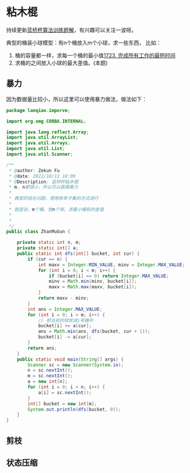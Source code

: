 # 粘木棍

持续更新[蓝桥杯算法训练题解](https://blog.csdn.net/fuzekun/article/details/127298556?spm=1001.2014.3001.5502)，有兴趣可以关注一波呀。



典型的桶装小球模型：有n个桶放入m个小球，求一些东西， 比如：

1. 桶的容量都一样，求每一个桶的最小值[1723. 完成所有工作的最短时间](https://leetcode.cn/problems/find-minimum-time-to-finish-all-jobs/)
2. 求桶的之间放入小球的最大差值。(本题)





## 暴力



因为数据量比较小，所以这里可以使用暴力做法，做法如下：



```java
package lanqiao.imporve;

import org.omg.CORBA.INTERNAL;

import java.lang.reflect.Array;
import java.util.ArrayList;
import java.util.Arrays;
import java.util.List;
import java.util.Scanner;

/**
 * @author: Zekun Fu
 * @date: 2022/10/12 18:09
 * @Description: 蓝桥杯粘木棍
 * m, n都很小，所以可以直接暴力
 *
 * 典型的组合问题，使用枚举子集的方式进行
 *
 * 就是说，m个桶，放n个球，求最小桶和的差值
 *
 *
 */
public class ZhanMuGun {

    private static int n, m;
    private static int[] a;
    public static int dfs(int[] bucket, int cur) {
        if (cur == n) {
            int maxv = Integer.MIN_VALUE, minv = Integer.MAX_VALUE;
            for (int i = 0; i < m; i++) {
                if (bucket[i] == 0) return Integer.MAX_VALUE;
                minv = Math.min(minv, bucket[i]);
                maxv = Math.max(maxv, bucket[i]);
            }
            return maxv - minv;
        }
        int ans = Integer.MAX_VALUE;
        for (int i = 0; i < m; i++) {
            // 把当前的球放进i号桶中
            bucket[i] += a[cur];
            ans = Math.min(ans, dfs(bucket, cur + 1));
            bucket[i] -= a[cur];
        }
        return ans;
    }
    public static void main(String[] args) {
        Scanner sc = new Scanner(System.in);
        n = sc.nextInt();
        m = sc.nextInt();
        a = new int[n];
        for (int i = 0; i < n; i++) {
            a[i] = sc.nextInt();
        }
        int[] bucket = new int[m];
        System.out.println(dfs(bucket, 0));
    }
}

```

## 剪枝



## 状态压缩

